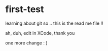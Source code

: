 # first-test
learning about git
so .. this is the read me file !!

ah, duh, edit in XCode, 
thank you

one more change : )

